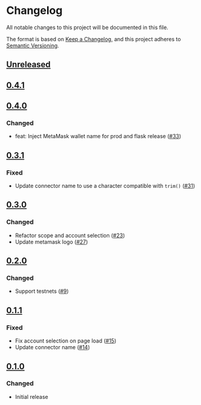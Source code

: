 # Changelog

All notable changes to this project will be documented in this file.

The format is based on [Keep a Changelog](https://keepachangelog.com/en/1.0.0/),
and this project adheres to [Semantic Versioning](https://semver.org/spec/v2.0.0.html).

## [Unreleased]

## [0.4.1]

## [0.4.0]

### Changed

- feat: Inject MetaMask wallet name for prod and flask release ([#33](https://github.com/MetaMask/solana-wallet-standard/pull/33))

## [0.3.1]

### Fixed

- Update connector name to use a character compatible with `trim()` ([#31](https://github.com/MetaMask/solana-wallet-standard/pull/31))

## [0.3.0]

### Changed

- Refactor scope and account selection ([#23](https://github.com/MetaMask/solana-wallet-standard/pull/23))
- Update metamask logo ([#27](https://github.com/MetaMask/solana-wallet-standard/pull/27))

## [0.2.0]

### Changed

- Support testnets ([#9](https://github.com/MetaMask/solana-wallet-standard/pull/9))

## [0.1.1]

### Fixed

- Fix account selection on page load ([#15](https://github.com/MetaMask/solana-wallet-standard/pull/15))
- Update connector name ([#14](https://github.com/MetaMask/solana-wallet-standard/pull/14))

## [0.1.0]

### Changed

- Initial release

[Unreleased]: https://github.com/MetaMask/solana-wallet-standard/compare/v0.4.1...HEAD
[0.4.1]: https://github.com/MetaMask/solana-wallet-standard/compare/v0.4.0...v0.4.1
[0.4.0]: https://github.com/MetaMask/solana-wallet-standard/compare/v0.3.1...v0.4.0
[0.3.1]: https://github.com/MetaMask/solana-wallet-standard/compare/v0.3.0...v0.3.1
[0.3.0]: https://github.com/MetaMask/solana-wallet-standard/compare/v0.2.0...v0.3.0
[0.2.0]: https://github.com/MetaMask/solana-wallet-standard/compare/v0.1.1...v0.2.0
[0.1.1]: https://github.com/MetaMask/solana-wallet-standard/compare/v0.1.0...v0.1.1
[0.1.0]: https://github.com/MetaMask/solana-wallet-standard/releases/tag/v0.1.0
